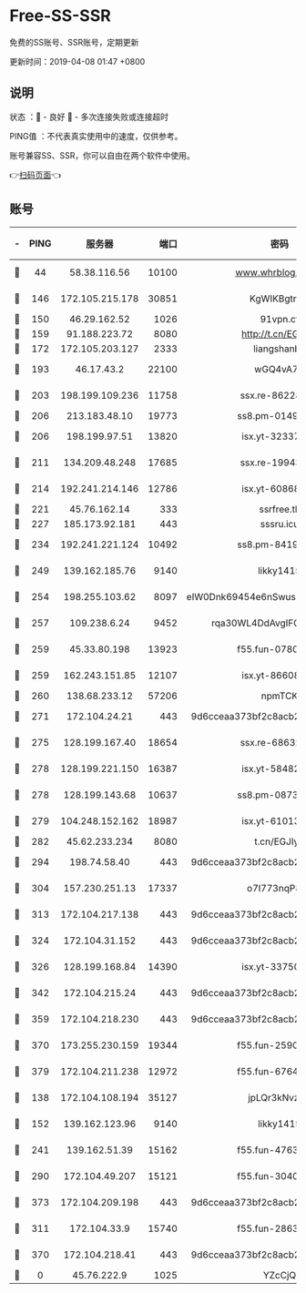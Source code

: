 # Free-SS-SSR

免费的SS账号、SSR账号，定期更新

更新时间：2019-04-08 01:47 +0800

## 说明

状态     ：🙂 - 良好 🙁 - 多次连接失败或连接超时

PING值   ：不代表真实使用中的速度，仅供参考。

账号兼容SS、SSR，你可以自由在两个软件中使用。

👉[扫码页面](https://liesauer.github.io/Free-SS-SSR/)👈

## 账号

|-|PING|服务器|端口|密码|加密方式|区域|
|:----:|:----:|:-----:|-----:|:----:|:----:|:----:|
|🙂|44|58.38.116.56|10100|www.whrblog.online|aes-256-cfb|CN|
|🙂|146|172.105.215.178|30851|KgWIKBgtrjzT|aes-256-cfb|JP|
|🙂|150|46.29.162.52|1026|91vpn.cf|rc4-md5|RU|
|🙂|159|91.188.223.72|8080|http://t.cn/EGJIyrl|rc4-md5|RU|
|🙂|172|172.105.203.127|2333|liangshanbo|chacha20|JP|
|🙂|193|46.17.43.2|22100|wGQ4vA7D|aes-256-gcm|RU|
|🙂|203|198.199.109.236|11758|ssx.re-86228832|aes-256-cfb|US|
|🙂|206|213.183.48.10|19773|ss8.pm-01498489|rc4-md5|RU|
|🙂|206|198.199.97.51|13820|isx.yt-32337779|aes-256-cfb|US|
|🙂|211|134.209.48.248|17685|ssx.re-19943487|aes-256-cfb|US|
|🙂|214|192.241.214.146|12786|isx.yt-60868066|aes-256-cfb|US|
|🙂|221|45.76.162.14|333|ssrfree.tk|rc4|SG|
|🙂|227|185.173.92.181|443|sssru.icu|rc4-md5|RU|
|🙂|234|192.241.221.124|10492|ss8.pm-84199449|aes-256-cfb|US|
|🙂|249|139.162.185.76|9140|likky1415|aes-256-cfb|DE|
|🙂|254|198.255.103.62|8097|eIW0Dnk69454e6nSwuspv9DmS201tQ0D|aes-256-cfb|US|
|🙂|257|109.238.6.24|9452|rqa30WL4DdAvgIFG6Fs3znzTa|aes-256-cfb|FR|
|🙂|259|45.33.80.198|13923|f55.fun-07807805|aes-256-cfb|US|
|🙂|259|162.243.151.85|12107|isx.yt-86608060|aes-256-cfb|US|
|🙂|260|138.68.233.12|57206|npmTCK|rc4-md5|US|
|🙂|271|172.104.24.21|443|9d6cceaa373bf2c8acb22e60b6a58be6|aes-256-cfb|US|
|🙂|275|128.199.167.40|18654|ssx.re-68632684|aes-256-cfb|SG|
|🙂|278|128.199.221.150|16387|isx.yt-58482391|aes-256-cfb|SG|
|🙂|278|128.199.143.68|10637|ss8.pm-08735553|aes-256-cfb|SG|
|🙂|279|104.248.152.162|18987|isx.yt-61013935|aes-256-cfb|SG|
|🙂|282|45.62.233.234|8080|t.cn/EGJIyrl|rc4-md5|CA|
|🙂|294|198.74.58.40|443|9d6cceaa373bf2c8acb22e60b6a58be6|aes-256-cfb|US|
|🙂|304|157.230.251.13|17337|o7I773nqP8ug|aes-256-cfb|SG|
|🙂|313|172.104.217.138|443|9d6cceaa373bf2c8acb22e60b6a58be6|aes-256-cfb|US|
|🙂|324|172.104.31.152|443|9d6cceaa373bf2c8acb22e60b6a58be6|aes-256-cfb|US|
|🙂|326|128.199.168.84|14390|isx.yt-33750063|aes-256-cfb|SG|
|🙂|342|172.104.215.24|443|9d6cceaa373bf2c8acb22e60b6a58be6|aes-256-cfb|US|
|🙂|359|172.104.218.230|443|9d6cceaa373bf2c8acb22e60b6a58be6|aes-256-cfb|US|
|🙂|370|173.255.230.159|19344|f55.fun-25906913|aes-256-cfb|US|
|🙂|379|172.104.211.238|12972|f55.fun-67642887|aes-256-cfb|US|
|🙂|138|172.104.108.194|35127|jpLQr3kNvzJG|aes-256-cfb|JP|
|🙂|152|139.162.123.96|9140|likky1415|aes-256-cfb|JP|
|🙂|241|139.162.51.39|15162|f55.fun-47639032|aes-256-cfb|SG|
|🙂|290|172.104.49.207|15121|f55.fun-30401245|aes-256-cfb|SG|
|🙂|373|172.104.209.198|443|9d6cceaa373bf2c8acb22e60b6a58be6|aes-256-cfb|US|
|🙁|311|172.104.33.9|15740|f55.fun-28636194|aes-256-cfb|SG|
|🙁|370|172.104.218.41|443|9d6cceaa373bf2c8acb22e60b6a58be6|aes-256-cfb|US|
|🙁|0|45.76.222.9|1025|YZcCjQ|rc4-md5|JP|
